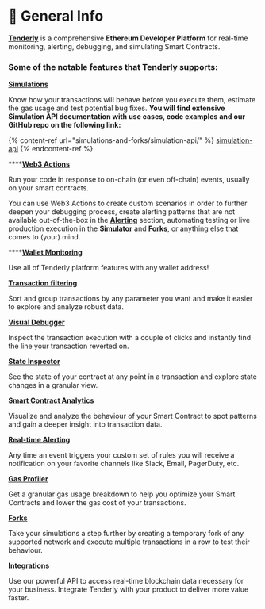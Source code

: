 # 📣 General Info

[**Tenderly**](https://tenderly.co/) is a comprehensive **Ethereum Developer Platform** for real-time monitoring, alerting, debugging, and simulating Smart Contracts.



### **Some of the notable features that Tenderly supports:**

****[**Simulations**](simulations-and-forks/how-to-simulate-a-transaction/)****

Know how your transactions will behave before you execute them, estimate the gas usage and test potential bug fixes. **You will find extensive Simulation API documentation with use cases, code examples and our GitHub repo on the following link:**

{% content-ref url="simulations-and-forks/simulation-api/" %}
[simulation-api](simulations-and-forks/simulation-api/)
{% endcontent-ref %}

****[**Web3 Actions**](web3-actions/intro-to-web3-actions/)&#x20;

Run your code in response to on-chain (or even off-chain) events, usually on your smart contracts.&#x20;

You can use Web3 Actions to create custom scenarios in order to further deepen your debugging process, create alerting patterns that are not available out-of-the-box in the [**Alerting**](alerts/creating-an-alert/) section, automating testing or live production execution in the [**Simulator**](simulations-and-forks/how-to-simulate-a-transaction/) and [**Forks**](simulations-and-forks/how-to-create-a-fork/), or anything else that comes to (your) mind.

****[**Wallet Monitoring**](monitoring/wallets/)

Use all of Tenderly platform features with any wallet address!

****[**Transaction filtering**](debugger/how-to-use-tenderly-debugger/transaction-overview.md)****

Sort and group transactions by any parameter you want and make it easier to explore and analyze robust data.

****[**Visual Debugger**](debugger/how-to-use-tenderly-debugger/)****

Inspect the transaction execution with a couple of clicks and instantly find the line your transaction reverted on.

****[**State Inspector**](debugger/how-to-use-tenderly-debugger/)****

See the state of your contract at any point in a transaction and explore state changes in a granular view.

****[**Smart Contract Analytics**](analytics/general-analytics.md)****

Visualize and analyze the behaviour of your Smart Contract to spot patterns and gain a deeper insight into transaction data.

****[**Real-time Alerting**](broken-reference)****

Any time an event triggers your custom set of rules you will receive a notification on your favorite channels like Slack, Email, PagerDuty, etc.

****[**Gas Profiler**](debugger/how-to-use-tenderly-debugger/)****

Get a granular gas usage breakdown to help you optimize your Smart Contracts and lower the gas cost of your transactions.

****[**Forks**](simulations-and-forks/how-to-create-a-fork/)****

Take your simulations a step further by creating a temporary fork of any supported network and execute multiple transactions in a row to test their behaviour.

****[**Integrations**](monitoring/integrations.md)****

Use our powerful API to access real-time blockchain data necessary for your business. Integrate Tenderly with your product to deliver more value faster.
